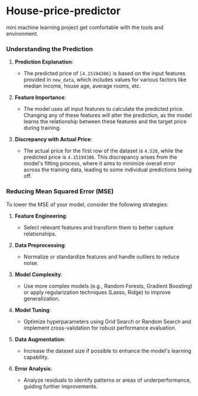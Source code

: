 # House-price-predictor
mini machine learning project get comfortable with the tools and environment.

### Understanding the Prediction

1. **Prediction Explanation**:
   - The predicted price of `[4.15194306]` is based on the input features provided in `new_data`, which includes values for various factors like median income, house age, average rooms, etc.

2. **Feature Importance**:
   - The model uses all input features to calculate the predicted price. Changing any of these features will alter the prediction, as the model learns the relationship between these features and the target price during training.

3. **Discrepancy with Actual Price**:
   - The actual price for the first row of the dataset is `4.526`, while the predicted price is `4.15194306`. This discrepancy arises from the model's fitting process, where it aims to minimize overall error across the training data, leading to some individual predictions being off.

### Reducing Mean Squared Error (MSE)

To lower the MSE of your model, consider the following strategies:

1. **Feature Engineering**:
   - Select relevant features and transform them to better capture relationships.

2. **Data Preprocessing**:
   - Normalize or standardize features and handle outliers to reduce noise.

3. **Model Complexity**:
   - Use more complex models (e.g., Random Forests, Gradient Boosting) or apply regularization techniques (Lasso, Ridge) to improve generalization.

4. **Model Tuning**:
   - Optimize hyperparameters using Grid Search or Random Search and implement cross-validation for robust performance evaluation.

5. **Data Augmentation**:
   - Increase the dataset size if possible to enhance the model's learning capability.

6. **Error Analysis**:
   - Analyze residuals to identify patterns or areas of underperformance, guiding further improvements.
